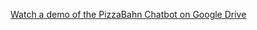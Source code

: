 [Watch a demo of the PizzaBahn Chatbot on Google Drive]([https://drive.google.com/file/d/VIDEO_ID/view?usp=sharing](https://drive.google.com/file/d/1vzvafAs-VJNCBQKfL5NEaADtt4BYHycD/view?usp=sharing))
